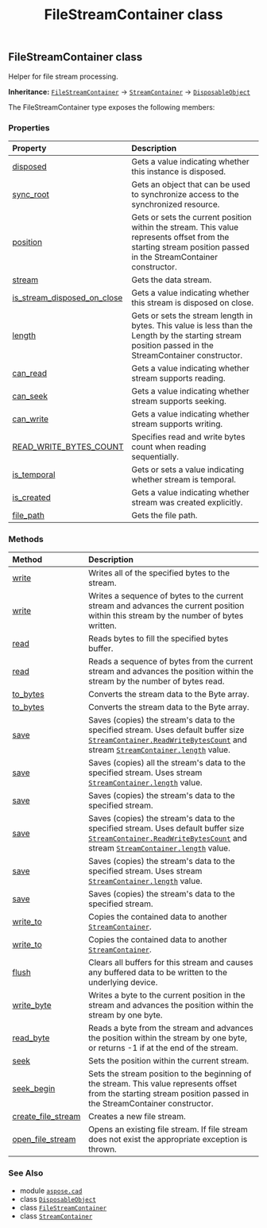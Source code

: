 ﻿---
title: FileStreamContainer class
second_title: Aspose.CAD for Python via .NET API References
description: 
type: docs
weight: 130
url: /aspose.cad/filestreamcontainer/
is_root: false
---

## FileStreamContainer class

Helper for file stream processing.



**Inheritance:** [`FileStreamContainer`](/cad/python-net/aspose.cad/filestreamcontainer) → 
[`StreamContainer`](/cad/python-net/aspose.cad/streamcontainer) → 
[`DisposableObject`](/cad/python-net/aspose.cad/disposableobject)



The FileStreamContainer type exposes the following members:

### Properties
| Property | Description |
| :- | :- |
| [disposed](/cad/python-net/aspose.cad/filestreamcontainer/disposed) | Gets a value indicating whether this instance is disposed. |
| [sync_root](/cad/python-net/aspose.cad/filestreamcontainer/sync_root) | Gets an object that can be used to synchronize access to the synchronized resource. |
| [position](/cad/python-net/aspose.cad/filestreamcontainer/position) | Gets or sets the current position within the stream. This value represents offset from the starting stream position passed in the StreamContainer constructor. |
| [stream](/cad/python-net/aspose.cad/filestreamcontainer/stream) | Gets the data stream. |
| [is_stream_disposed_on_close](/cad/python-net/aspose.cad/filestreamcontainer/is_stream_disposed_on_close) | Gets a value indicating whether this stream is disposed on close. |
| [length](/cad/python-net/aspose.cad/filestreamcontainer/length) | Gets or sets the stream length in bytes. This value is less than the Length by the starting stream position passed in the StreamContainer constructor. |
| [can_read](/cad/python-net/aspose.cad/filestreamcontainer/can_read) | Gets a value indicating whether stream supports reading. |
| [can_seek](/cad/python-net/aspose.cad/filestreamcontainer/can_seek) | Gets a value indicating whether stream supports seeking. |
| [can_write](/cad/python-net/aspose.cad/filestreamcontainer/can_write) | Gets a value indicating whether stream supports writing. |
| [READ_WRITE_BYTES_COUNT](/cad/python-net/aspose.cad/filestreamcontainer/read_write_bytes_count) | Specifies read and write bytes count when reading sequentially. |
| [is_temporal](/cad/python-net/aspose.cad/filestreamcontainer/is_temporal) | Gets or sets a value indicating whether stream is temporal. |
| [is_created](/cad/python-net/aspose.cad/filestreamcontainer/is_created) | Gets a value indicating whether stream was created explicitly. |
| [file_path](/cad/python-net/aspose.cad/filestreamcontainer/file_path) | Gets the file path. |


### Methods
| Method | Description |
| :- | :- |
| [write](/cad/python-net/aspose.cad/filestreamcontainer/write/#bytes) | Writes all of the specified bytes to the stream. |
| [write](/cad/python-net/aspose.cad/filestreamcontainer/write/#bytes-int-int) | Writes a sequence of bytes to the current stream and advances the current position within this stream by the number of bytes written. |
| [read](/cad/python-net/aspose.cad/filestreamcontainer/read/#bytes) | Reads bytes to fill the specified bytes buffer. |
| [read](/cad/python-net/aspose.cad/filestreamcontainer/read/#bytes-int-int) | Reads a sequence of bytes from the current stream and advances the position within the stream by the number of bytes read. |
| [to_bytes](/cad/python-net/aspose.cad/filestreamcontainer/to_bytes/#) | Converts the stream data to the Byte array. |
| [to_bytes](/cad/python-net/aspose.cad/filestreamcontainer/to_bytes/#int-int) | Converts the stream data to the Byte array. |
| [save](/cad/python-net/aspose.cad/filestreamcontainer/save/#io.RawIOBase) | Saves (copies) the stream's data to the specified stream. Uses default buffer size [`StreamContainer.ReadWriteBytesCount`](/cad/python-net/aspose.cad/streamcontainer) and stream [`StreamContainer.length`](/cad/python-net/aspose.cad/streamcontainer#length) value. |
| [save](/cad/python-net/aspose.cad/filestreamcontainer/save/#io.RawIOBase-int) | Saves (copies) all the stream's data to the specified stream. Uses stream [`StreamContainer.length`](/cad/python-net/aspose.cad/streamcontainer#length) value. |
| [save](/cad/python-net/aspose.cad/filestreamcontainer/save/#io.RawIOBase-int-int) | Saves (copies) the stream's data to the specified stream. |
| [save](/cad/python-net/aspose.cad/filestreamcontainer/save/#str) | Saves (copies) the stream's data to the specified stream. Uses default buffer size [`StreamContainer.ReadWriteBytesCount`](/cad/python-net/aspose.cad/streamcontainer) and stream [`StreamContainer.length`](/cad/python-net/aspose.cad/streamcontainer#length) value. |
| [save](/cad/python-net/aspose.cad/filestreamcontainer/save/#str-int) | Saves (copies) the stream's data to the specified stream. Uses stream [`StreamContainer.length`](/cad/python-net/aspose.cad/streamcontainer#length) value. |
| [save](/cad/python-net/aspose.cad/filestreamcontainer/save/#str-int-int) | Saves (copies) the stream's data to the specified stream. |
| [write_to](/cad/python-net/aspose.cad/filestreamcontainer/write_to/#aspose.cad.StreamContainer) | Copies the contained data to another [`StreamContainer`](/cad/python-net/aspose.cad/streamcontainer). |
| [write_to](/cad/python-net/aspose.cad/filestreamcontainer/write_to/#aspose.cad.StreamContainer-int) | Copies the contained data to another [`StreamContainer`](/cad/python-net/aspose.cad/streamcontainer). |
| [flush](/cad/python-net/aspose.cad/filestreamcontainer/flush/#) | Clears all buffers for this stream and causes any buffered data to be written to the underlying device. |
| [write_byte](/cad/python-net/aspose.cad/filestreamcontainer/write_byte/#byte) | Writes a byte to the current position in the stream and advances the position within the stream by one byte. |
| [read_byte](/cad/python-net/aspose.cad/filestreamcontainer/read_byte/#) | Reads a byte from the stream and advances the position within the stream by one byte, or returns -1 if at the end of the stream. |
| [seek](/cad/python-net/aspose.cad/filestreamcontainer/seek/#int-aspose.cad.SeekOrigin) | Sets the position within the current stream. |
| [seek_begin](/cad/python-net/aspose.cad/filestreamcontainer/seek_begin/#) | Sets the stream position to the beginning of the stream. This value represents offset from the starting stream position passed in the StreamContainer constructor. |
| [create_file_stream](/cad/python-net/aspose.cad/filestreamcontainer/create_file_stream/#str-bool) | Creates a new file stream. |
| [open_file_stream](/cad/python-net/aspose.cad/filestreamcontainer/open_file_stream/#str) | Opens an existing file stream. If file stream does not exist the appropriate exception is thrown. |



### See Also
* module [`aspose.cad`](..)
* class [`DisposableObject`](/cad/python-net/aspose.cad/disposableobject)
* class [`FileStreamContainer`](/cad/python-net/aspose.cad/filestreamcontainer)
* class [`StreamContainer`](/cad/python-net/aspose.cad/streamcontainer)
